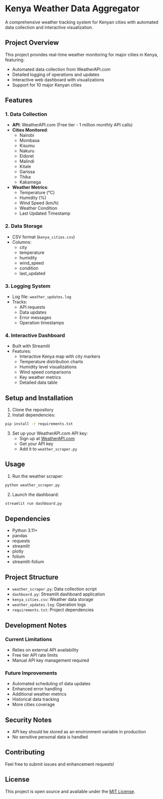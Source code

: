 # Kenya Weather Data Aggregator

A comprehensive weather tracking system for Kenyan cities with automated data collection and interactive visualization.

## Project Overview

This project provides real-time weather monitoring for major cities in Kenya, featuring:
- Automated data collection from WeatherAPI.com
- Detailed logging of operations and updates
- Interactive web dashboard with visualizations
- Support for 10 major Kenyan cities

## Features

### 1. Data Collection
- **API**: WeatherAPI.com (Free tier - 1 million monthly API calls)
- **Cities Monitored**:
  - Nairobi
  - Mombasa
  - Kisumu
  - Nakuru
  - Eldoret
  - Malindi
  - Kitale
  - Garissa
  - Thika
  - Kakamega
- **Weather Metrics**:
  - Temperature (°C)
  - Humidity (%)
  - Wind Speed (km/h)
  - Weather Condition
  - Last Updated Timestamp

### 2. Data Storage
- CSV format (`kenya_cities.csv`)
- Columns:
  - city
  - temperature
  - humidity
  - wind_speed
  - condition
  - last_updated

### 3. Logging System
- Log file: `weather_updates.log`
- Tracks:
  - API requests
  - Data updates
  - Error messages
  - Operation timestamps

### 4. Interactive Dashboard
- Built with Streamlit
- Features:
  - Interactive Kenya map with city markers
  - Temperature distribution charts
  - Humidity level visualizations
  - Wind speed comparisons
  - Key weather metrics
  - Detailed data table

## Setup and Installation

1. Clone the repository
2. Install dependencies:
```bash
pip install -r requirements.txt
```

3. Set up your WeatherAPI.com API key:
   - Sign up at [WeatherAPI.com](https://www.weatherapi.com)
   - Get your API key
   - Add it to `weather_scraper.py`

## Usage

1. Run the weather scraper:
```bash
python weather_scraper.py
```

2. Launch the dashboard:
```bash
streamlit run dashboard.py
```

## Dependencies

- Python 3.11+
- pandas
- requests
- streamlit
- plotly
- folium
- streamlit-folium

## Project Structure

- `weather_scraper.py`: Data collection script
- `dashboard.py`: Streamlit dashboard application
- `kenya_cities.csv`: Weather data storage
- `weather_updates.log`: Operation logs
- `requirements.txt`: Project dependencies

## Development Notes

### Current Limitations
- Relies on external API availability
- Free tier API rate limits
- Manual API key management required

### Future Improvements
- Automated scheduling of data updates
- Enhanced error handling
- Additional weather metrics
- Historical data tracking
- More cities coverage

## Security Notes
- API key should be stored as an environment variable in production
- No sensitive personal data is handled

## Contributing

Feel free to submit issues and enhancement requests!

## License

This project is open source and available under the [MIT License](LICENSE).
